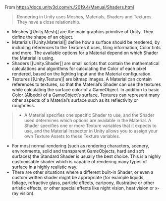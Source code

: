 
From https://docs.unity3d.com/ru/2019.4/Manual/Shaders.html
> Rendering in Unity uses Meshes, Materials, Shaders and Textures. They have a close relationship.
- Meshes [[Unity.Mesh]] are the main graphics primitive of Unity. They define the shape of an object.
- Materials [[Unity.Material]] define how a surface should be rendered, by including references to the Textures it uses, tiling information, Color tints and more. The available options for a Material depend on which Shader the Material is using.
- Shaders [[Unity.Shader]] are small scripts that contain the mathematical calculations and algorithms for calculating the Color of each pixel rendered, based on the lighting input and the Material configuration.
- Textures [[Unity.Texture]] are bitmap images. A Material can contain references to textures, so that the Material’s Shader can use the textures while calculating the surface color of a GameObject. In addition to basic Color (Albedo) of a GameObject’s surface, Textures can represent many other aspects of a Material’s surface such as its reflectivity or roughness.

> - A Material specifies one specific Shader to use, and the Shader used determines which options are available in the Material. A Shader specifies one or more Texture variables that it expects to use, and the Material Inspector in Unity allows you to assign your own Texture Assets to these Texture variables.
- For most normal rendering (such as rendering characters, scenery, environments, solid and transparent GameObjects, hard and soft surfaces) the Standard Shader is usually the best choice. This is a highly customisable shader which is capable of rendering many types of surface in a highly realistic way.
- There are other situations where a different built-in Shader, or even a custom written shader might be appropriate (for example liquids, foliage, refractive glass, particle effects, cartoony, illustrative or other artistic effects, or other special effects like night vision, heat vision or x-ray vision).